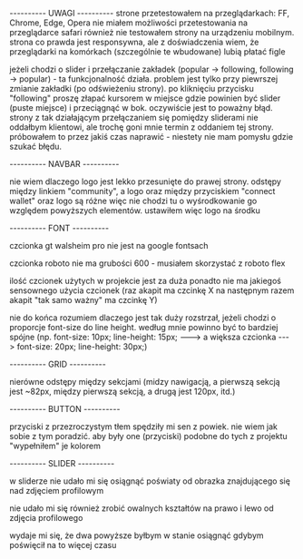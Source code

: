 ---------- UWAGI ----------
strone przetestowałem na przeglądarkach: FF, Chrome, Edge, Opera
nie miałem możliwości przetestowania na przeglądarce safari
również nie testowałem strony na urządzeniu mobilnym. strona co prawda jest responsywna, ale z doświadczenia wiem, że przeglądarki na komórkach (szczególnie te wbudowane) lubią płatać figle

jeżeli chodzi o slider i przełączanie zakładek (popular -> following, following -> popular) - ta funkcjonalność działa. problem jest tylko przy piewrszej zmianie zakładki (po odświeżeniu strony). po kliknięciu przycisku "following" proszę złapać kursorem w miejsce gdzie powinien być slider (puste miejsce) i przeciągnąć w bok. oczywiście jest to poważny błąd. strony z tak działającym przełączaniem się pomiędzy sliderami nie oddałbym klientowi, ale trochę goni mnie termin z oddaniem tej strony. próbowałem to przez jakiś czas naprawić - niestety nie mam pomysłu gdzie szukać błędu.

---------- NAVBAR ----------

nie wiem dlaczego logo jest lekko przesunięte do prawej strony. odstępy między linkiem "community", a logo oraz między przyciskiem "connect wallet" oraz logo są różne więc nie chodzi tu o wyśrodkowanie go względem powyższych elementów. ustawiłem więc logo na środku

---------- FONT ----------

czcionka gt walsheim pro nie jest na google fontsach

czcionka roboto nie ma grubości 600 - musiałem skorzystać z roboto flex

ilość czcionek użytych w projekcie jest za duża
ponadto nie ma jakiegoś sensownego użycia czcionek (raz akapit ma czcinkę X na następnym razem akapit "tak samo ważny" ma czcinkę Y)

nie do końca rozumiem dlaczego jest tak duży rozstrzał, jeżeli chodzi o proporcje font-size do line height. według mnie powinno być to bardziej spójne (np. font-size: 10px; line-height: 15px; ---> a większa czcionka ---> font-size: 20px; line-height: 30px;)

---------- GRID ----------

nierówne odstępy między sekcjami (midzy nawigacją, a pierwszą sekcją jest ~82px, między pierwszą sekcją, a drugą jest 120px, itd.)

---------- BUTTON ----------

przyciski z przezroczystym tłem spędziły mi sen z powiek. nie wiem jak sobie z tym poradzić. aby były one (przyciski) podobne do tych z projektu "wypełniłem" je kolorem

---------- SLIDER ----------

w sliderze nie udało mi się osiągnąć poświaty od obrazka znajdującego się nad zdjęciem profilowym

nie udało mi się również zrobić owalnych kształtów na prawo i lewo od zdjęcia profilowego

wydaje mi się, że dwa powyższe byłbym w stanie osiągnąć gdybym poświęcił na to więcej czasu